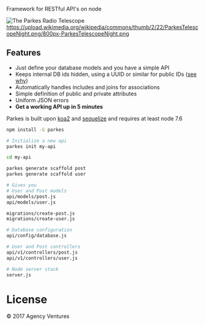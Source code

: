 Framework for RESTful API's on node

![The Parkes Radio Telescope](https://upload.wikimedia.org/wikipedia/commons/thumb/2/22/ParkesTelescopeNight.png/800px-ParkesTelescopeNight.png)
https://upload.wikimedia.org/wikipedia/commons/thumb/2/22/ParkesTelescopeNight.png/800px-ParkesTelescopeNight.png

## Features

* Just define your database models and you have a simple API
* Keeps internal DB ids hidden, using a UUID or similar for public IDs ([see why](http://toddfredrich.com/ids-in-rest-api.html))
* Automatically handles includes and joins for associations
* Simple definition of public and private attributes
* Uniform JSON errors
* **Get a working API up in 5 minutes**

Parkes is built upon [koa2](https://github.com/koajs/koa) and [sequelize](https://docs.sequelizejs.com) and requires at least node 7.6

```bash
npm install -G parkes

# Initialize a new api
parkes init my-api

cd my-api

parkes generate scaffold post
parkes generate scaffold user

# Gives you
# User and Post models
api/models/post.js
api/models/user.js

migrations/create-post.js
migrations/create-user.js

# Database configuration
api/config/database.js

# User and Post controllers
api/v1/controllers/post.js
api/v1/controllers/user.js

# Node server stack
server.js
```

# License

© 2017 Agency Ventures
